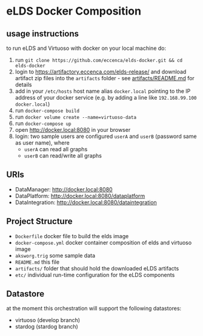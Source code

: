 # eLDS Docker Composition

## usage instructions

to run eLDS and Virtuoso with docker on your local machine do:

1. run `git clone https://github.com/eccenca/elds-docker.git && cd elds-docker`
2. login to https://artifactory.eccenca.com/elds-release/ and download artifact zip files into the `artifacts` folder - see [artifacts/README.md](artifacts/README.md) for details
3. add in your `/etc/hosts` host name alias `docker.local` pointing to the IP address of your docker service (e.g. by adding a line like `192.168.99.100    docker.local`)
4. run `docker-compose build`
5. run `docker volume create --name=virtuoso-data`
6. run `docker-compose up`
7. open http://docker.local:8080 in your browser
8. login: two sample users are configured `userA` and `userB` (password same as user name), where
    - `userA` can read all graphs
    - `userB` can read/write all graphs


## URIs

- DataManager: http://docker.local:8080
- DataPlatform: http://docker.local:8080/dataplatform
- DataIntegration: http://docker.local:8080/dataintegration


## Project Structure

- `Dockerfile` docker file to build the elds image
- `docker-compose.yml` docker container composition of elds and virtuoso image
- `aksworg.trig` some sample data
- `README.md` this file
- `artifacts/` folder that should hold the downloaded eLDS artifacts
- `etc/` individual run-time configuration for the eLDS components

## Datastore

at the moment this orchestration will support the following datastores:

* virtuoso (develop branch)
* stardog (stardog branch)
